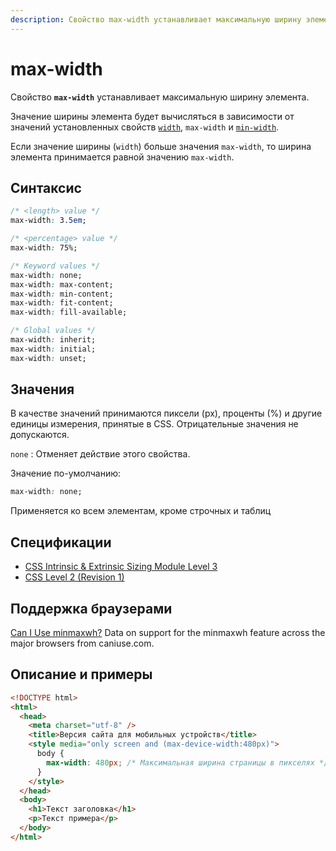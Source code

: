 ```yaml
---
description: Свойство max-width устанавливает максимальную ширину элемента
---
```


# max-width

Свойство **`max-width`** устанавливает максимальную ширину элемента.

Значение ширины элемента будет вычисляться в зависимости от значений установленных свойств [`width`](width.md), `max-width` и [`min-width`](min-width.md).

Если значение ширины (`width`) больше значения `max-width`, то ширина элемента принимается равной значению `max-width`.

## Синтаксис

```css
/* <length> value */
max-width: 3.5em;

/* <percentage> value */
max-width: 75%;

/* Keyword values */
max-width: none;
max-width: max-content;
max-width: min-content;
max-width: fit-content;
max-width: fill-available;

/* Global values */
max-width: inherit;
max-width: initial;
max-width: unset;
```

## Значения

В качестве значений принимаются пиксели (px), проценты (%) и другие единицы измерения, принятые в CSS. Отрицательные значения не допускаются.

`none`
: Отменяет действие этого свойства.

Значение по-умолчанию:

```css
max-width: none;
```

Применяется ко всем элементам, кроме строчных и таблиц

## Спецификации

- [CSS Intrinsic & Extrinsic Sizing Module Level 3](http://dev.w3.org/csswg/css3-sizing/#width-height-keywords)
- [CSS Level 2 (Revision 1)](http://www.w3.org/TR/CSS2/visudet.html#min-max-widths)

## Поддержка браузерами

<p class="ciu_embed" data-feature="minmaxwh" data-periods="future_1,current,past_1,past_2">
  <a href="http://caniuse.com/#feat=minmaxwh">Can I Use minmaxwh?</a> Data on support for the minmaxwh feature across the major browsers from caniuse.com.
</p>

## Описание и примеры

```html
<!DOCTYPE html>
<html>
  <head>
    <meta charset="utf-8" />
    <title>Версия сайта для мобильных устройств</title>
    <style media="only screen and (max-device-width:480px)">
      body {
        max-width: 480px; /* Максимальная ширина страницы в пикселях */
      }
    </style>
  </head>
  <body>
    <h1>Текст заголовка</h1>
    <p>Текст примера</p>
  </body>
</html>
```
